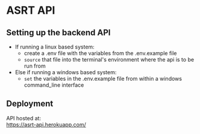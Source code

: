 # ASRT API

## Setting up the backend API

- If running a linux based system:
  - create a .env file with the variables from the .env.example file
  - `source` that file into the terminal's environment where the api is to be run from
- Else if running a windows based system:
  - `set` the variables in the .env.example file from within a windows command_line interface

## Deployment

API hosted at:<br>
https://asrt-api.herokuapp.com/
